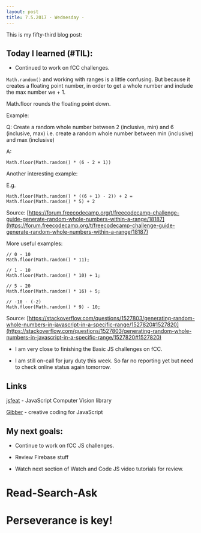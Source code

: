```yaml
---
layout: post
title: 7.5.2017 - Wednesday - 
---
```


This is my fifty-third blog post: 

## Today I learned (#TIL):   

- Continued to work on fCC challenges.

```Math.random()``` and working with ranges is a little confusing.
But because it creates a floating point number, in order to get a whole number and include the max number we  + 1.  

Math.floor rounds the floating point down.

Example:

Q: Create a random whole number between 2 (inclusive, min) and 6 (inclusive, max) i.e. create a random whole number between min (inclusive) and max (inclusive)

A: 

```
Math.floor(Math.random() * (6 - 2 + 1))
```

Another interesting example:

E.g. 

```
Math.floor(Math.random() * ((6 + 1) - 2)) + 2 = Math.floor(Math.random() * 5) + 2
```

Source:  [https://forum.freecodecamp.org/t/freecodecamp-challenge-guide-generate-random-whole-numbers-within-a-range/18187](https://forum.freecodecamp.org/t/freecodecamp-challenge-guide-generate-random-whole-numbers-within-a-range/18187)

More useful examples:

```
// 0 - 10
Math.floor(Math.random() * 11);

// 1 - 10
Math.floor(Math.random() * 10) + 1;

// 5 - 20
Math.floor(Math.random() * 16) + 5;

// -10 - (-2)
Math.floor(Math.random() * 9) - 10;
```

Source:  [https://stackoverflow.com/questions/1527803/generating-random-whole-numbers-in-javascript-in-a-specific-range/1527820#1527820](https://stackoverflow.com/questions/1527803/generating-random-whole-numbers-in-javascript-in-a-specific-range/1527820#1527820)

- I am very close to finishing the Basic JS challenges on fCC. 

- I am still on-call for jury duty this week.  So far no reporting yet but need to check online status again tomorrow.


## Links

[jsfeat](https://github.com/inspirit/jsfeat)  - JavaScript Computer Vision library

[Gibber](http://charlie-roberts.com/gibber/about-gibber/) - creative coding for JavaScript


## My next goals:

- Continue to work on fCC JS challenges.

- Review Firebase stuff 

- Watch next section of Watch and Code JS video tutorials for review.


# Read-Search-Ask

# Perseverance is key!







